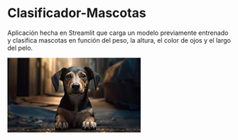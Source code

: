 # Clasificador-Mascotas

Aplicación hecha en Streamlit que carga un modelo previamente entrenado y clasifica mascotas en función del peso, la altura, el color de ojos y el largo del pelo.

<img src="img/mascota_img.jpg">
